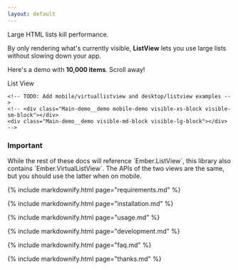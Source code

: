 ```yaml
---
layout: default
---
```


<p class='lead'>Large HTML lists kill performance.</p>

By only rendering what's currently visible, **ListView** lets you use large lists without slowing down your app.

<div class="Main-demo">
  <p>Here's a demo with <strong>10,000 items</strong>. Scroll away!</p>
  
  <div class='panel panel-default clearfix Main-demo__wrapper'>
    <div class="panel-heading">List View</div>
    <div class="Main-demo__demo mobile-demo"></div>

    <!-- TODO: Add mobile/virtuallistview and desktop/listview examples -->
    <!-- <div class="Main-demo__demo mobile-demo visible-xs-block visible-sm-block"></div>
    <div class="Main-demo__demo visible-md-block visible-lg-block"></div> -->
  </div>
</div>

<h3 class='callout'>Important</h3>
While the rest of these docs will reference `Ember.ListView`, this library also contains `Ember.VirtualListView`.
The APIs of the two views are the same, but you should use the latter when on mobile.

{% include markdownify.html page="requirements.md" %}

{% include markdownify.html page="installation.md" %}

{% include markdownify.html page="usage.md" %}

{% include markdownify.html page="development.md" %}

{% include markdownify.html page="faq.md" %}

{% include markdownify.html page="thanks.md" %}
